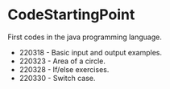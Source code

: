 # CodeStartingPoint
First codes in the java programming language.

+ 220318 - Basic input and output examples.
+ 220323 - Area of a circle.
+ 220328 - If/else exercises.
+ 220330 - Switch case.
